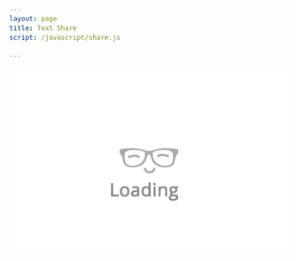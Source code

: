 ```yaml
---
layout: page
title: Text Share
script: /javascript/share.js

---
```


<div id="share">
    <img src="/public/loading.gif" alt="Loading..." class="loading">
</div>
